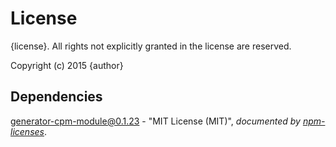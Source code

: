 # License

{license}. All rights not explicitly granted in the license are reserved.

Copyright (c) 2015 {author}

## Dependencies
[generator-cpm-module@0.1.23](&quot;https://github.com/Cellarise/generator-cpm-module&quot;) - &quot;MIT License (MIT)&quot;, 
*documented by [npm-licenses](http://github.com/AceMetrix/npm-license.git)*.
